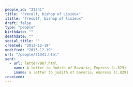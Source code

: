 ```yaml
---
people_id: "21341"
title: "Freculf, bishop of Lisieux"
ititle: "freculf, bishop of lisieux"
draft: false
type: "people"
birthdate: ""
deathdate: ""
social_title: ""
created: "2013-12-19"
modified: "2013-12-19"
url: "/people/21341.html"
sent:
  - url: letter/987.html
    name: A letter to Judith of Bavaria, Empress (c.829)
    iname: a letter to judith of bavaria, empress (c.829)
received:
---
```

